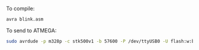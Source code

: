 To compile:

```zsh
avra blink.asm
```

To send to ATMEGA:

```zsh
sudo avrdude -p m328p -c stk500v1 -b 57600 -P /dev/ttyUSB0 -U flash:w:blink.hex
```
